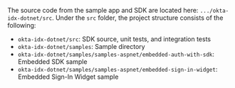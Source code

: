 The source code from the sample app and SDK are located here:
`.../okta-idx-dotnet/src`. Under the `src` folder, the project structure
consists of the following:

* `okta-idx-dotnet/src`: SDK source, unit tests, and integration tests
* `okta-idx-dotnet/samples`: Sample directory
* `okta-idx-dotnet/samples/samples-aspnet/embedded-auth-with-sdk`:
    Embedded SDK sample
* `okta-idx-dotnet/samples/samples-aspnet/embedded-sign-in-widget`:
    Embedded Sign-In Widget sample
